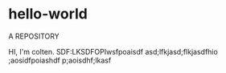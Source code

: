 # hello-world
A REPOSITORY

HI, I'm colten. SDF:LKSDFOPIwsfpoaisdf
asd;lfkjasd;flkjasdfhio
;aosidfpoiashdf
p;aoisdhf;lkasf
